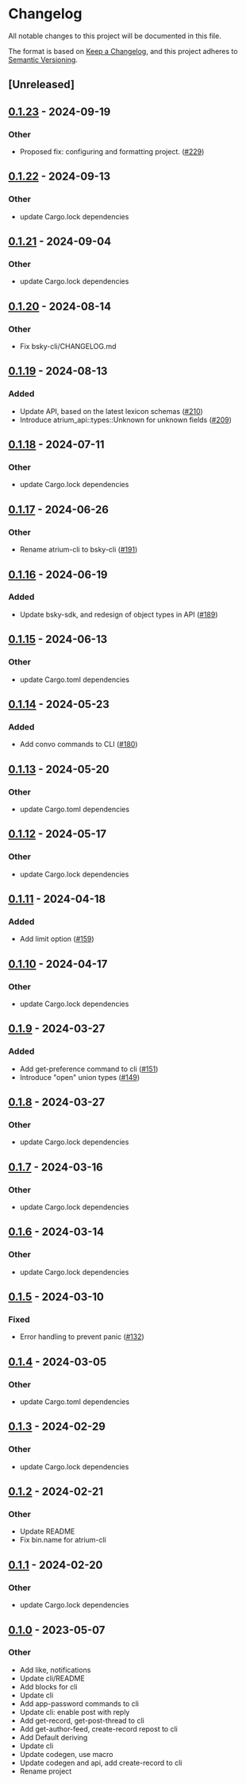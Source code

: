 # Changelog
All notable changes to this project will be documented in this file.

The format is based on [Keep a Changelog](https://keepachangelog.com/en/1.0.0/),
and this project adheres to [Semantic Versioning](https://semver.org/spec/v2.0.0.html).

## [Unreleased]

## [0.1.23](https://github.com/oestradiol/atrium/compare/bsky-cli-v0.1.22...bsky-cli-v0.1.23) - 2024-09-19

### Other

- Proposed fix: configuring and formatting project. ([#229](https://github.com/oestradiol/atrium/pull/229))

## [0.1.22](https://github.com/sugyan/atrium/compare/bsky-cli-v0.1.21...bsky-cli-v0.1.22) - 2024-09-13

### Other

- update Cargo.lock dependencies

## [0.1.21](https://github.com/sugyan/atrium/compare/bsky-cli-v0.1.20...bsky-cli-v0.1.21) - 2024-09-04

### Other
- update Cargo.lock dependencies

## [0.1.20](https://github.com/sugyan/atrium/compare/bsky-cli-v0.1.19...bsky-cli-v0.1.20) - 2024-08-14

### Other
- Fix bsky-cli/CHANGELOG.md

## [0.1.19](https://github.com/sugyan/atrium/compare/bsky-cli-v0.1.18...bsky-cli-v0.1.19) - 2024-08-13

### Added
- Update API, based on the latest lexicon schemas ([#210](https://github.com/sugyan/atrium/pull/210))
- Introduce atrium_api::types::Unknown for unknown fields  ([#209](https://github.com/sugyan/atrium/pull/209))

## [0.1.18](https://github.com/sugyan/atrium/compare/bsky-cli-v0.1.17...bsky-cli-v0.1.18) - 2024-07-11

### Other
- update Cargo.lock dependencies

## [0.1.17](https://github.com/sugyan/atrium/compare/bsky-cli-v0.1.16...bsky-cli-v0.1.17) - 2024-06-26

### Other
- Rename atrium-cli to bsky-cli ([#191](https://github.com/sugyan/atrium/pull/191))

## [0.1.16](https://github.com/sugyan/atrium/compare/atrium-cli-v0.1.15...atrium-cli-v0.1.16) - 2024-06-19

### Added
- Update bsky-sdk, and redesign of object types in API ([#189](https://github.com/sugyan/atrium/pull/189))

## [0.1.15](https://github.com/sugyan/atrium/compare/atrium-cli-v0.1.14...atrium-cli-v0.1.15) - 2024-06-13

### Other
- update Cargo.toml dependencies

## [0.1.14](https://github.com/sugyan/atrium/compare/atrium-cli-v0.1.13...atrium-cli-v0.1.14) - 2024-05-23

### Added
- Add convo commands to CLI ([#180](https://github.com/sugyan/atrium/pull/180))

## [0.1.13](https://github.com/sugyan/atrium/compare/atrium-cli-v0.1.12...atrium-cli-v0.1.13) - 2024-05-20

### Other
- update Cargo.toml dependencies

## [0.1.12](https://github.com/sugyan/atrium/compare/atrium-cli-v0.1.11...atrium-cli-v0.1.12) - 2024-05-17

### Other
- update Cargo.lock dependencies

## [0.1.11](https://github.com/sugyan/atrium/compare/atrium-cli-v0.1.10...atrium-cli-v0.1.11) - 2024-04-18

### Added
- Add limit option ([#159](https://github.com/sugyan/atrium/pull/159))

## [0.1.10](https://github.com/sugyan/atrium/compare/atrium-cli-v0.1.9...atrium-cli-v0.1.10) - 2024-04-17

### Other
- update Cargo.lock dependencies

## [0.1.9](https://github.com/sugyan/atrium/compare/atrium-cli-v0.1.8...atrium-cli-v0.1.9) - 2024-03-27

### Added
- Add get-preference command to cli ([#151](https://github.com/sugyan/atrium/pull/151))
- Introduce "open" union types ([#149](https://github.com/sugyan/atrium/pull/149))

## [0.1.8](https://github.com/sugyan/atrium/compare/atrium-cli-v0.1.7...atrium-cli-v0.1.8) - 2024-03-27

### Other
- update Cargo.lock dependencies

## [0.1.7](https://github.com/sugyan/atrium/compare/atrium-cli-v0.1.6...atrium-cli-v0.1.7) - 2024-03-16

### Other
- update Cargo.lock dependencies

## [0.1.6](https://github.com/sugyan/atrium/compare/atrium-cli-v0.1.5...atrium-cli-v0.1.6) - 2024-03-14

### Other
- update Cargo.lock dependencies

## [0.1.5](https://github.com/sugyan/atrium/compare/atrium-cli-v0.1.4...atrium-cli-v0.1.5) - 2024-03-10

### Fixed
- Error handling to prevent panic ([#132](https://github.com/sugyan/atrium/pull/132))

## [0.1.4](https://github.com/sugyan/atrium/compare/atrium-cli-v0.1.3...atrium-cli-v0.1.4) - 2024-03-05

### Other
- update Cargo.toml dependencies

## [0.1.3](https://github.com/sugyan/atrium/compare/atrium-cli-v0.1.2...atrium-cli-v0.1.3) - 2024-02-29

### Other
- update Cargo.lock dependencies

## [0.1.2](https://github.com/sugyan/atrium/compare/atrium-cli-v0.1.1...atrium-cli-v0.1.2) - 2024-02-21

### Other
- Update README
- Fix bin.name for atrium-cli

## [0.1.1](https://github.com/sugyan/atrium/compare/atrium-cli-v0.1.0...atrium-cli-v0.1.1) - 2024-02-20

### Other
- update Cargo.lock dependencies

## [0.1.0](https://github.com/sugyan/atrium/releases/tag/atrium-cli-v0.1.0) - 2023-05-07

### Other
- Add like, notifications
- Update cli/README
- Add blocks for cli
- Update cli
- Add app-password commands to cli
- Update cli: enable post with reply
- Add get-record, get-post-thread to cli
- Add get-author-feed, create-record repost to cli
- Add Default deriving
- Update cli
- Update codegen, use macro
- Update codegen and api, add create-record to cli
- Rename project
